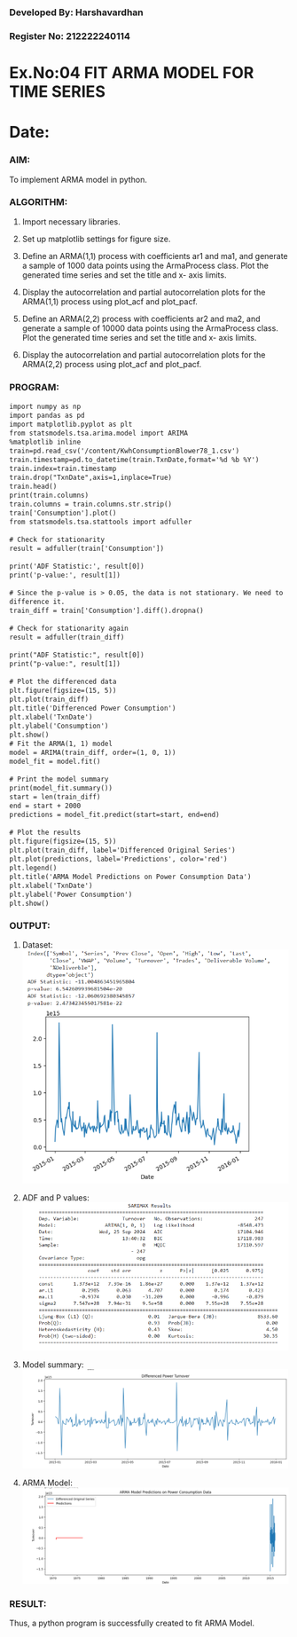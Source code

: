 ### Developed By: Harshavardhan
### Register No: 212222240114
# Ex.No:04   FIT ARMA MODEL FOR TIME SERIES
# Date: 



### AIM:
To implement ARMA model in python.
### ALGORITHM:
1. Import necessary libraries.
2. Set up matplotlib settings for figure size.
3. Define an ARMA(1,1) process with coefficients ar1 and ma1, and generate a sample of 1000 data points using the ArmaProcess class. Plot the generated time series and set the title and x-
axis limits.

4. Display the autocorrelation and partial autocorrelation plots for the ARMA(1,1) process using
plot_acf and plot_pacf.
5. Define an ARMA(2,2) process with coefficients ar2 and ma2, and generate a sample of 10000 data points using the ArmaProcess class. Plot the generated time series and set the title and x-
axis limits.

6. Display the autocorrelation and partial autocorrelation plots for the ARMA(2,2) process using
plot_acf and plot_pacf.
### PROGRAM:
```
import numpy as np
import pandas as pd
import matplotlib.pyplot as plt
from statsmodels.tsa.arima.model import ARIMA
%matplotlib inline
train=pd.read_csv('/content/KwhConsumptionBlower78_1.csv')
train.timestamp=pd.to_datetime(train.TxnDate,format='%d %b %Y')
train.index=train.timestamp
train.drop("TxnDate",axis=1,inplace=True)
train.head()
print(train.columns)
train.columns = train.columns.str.strip()
train['Consumption'].plot()
from statsmodels.tsa.stattools import adfuller

# Check for stationarity
result = adfuller(train['Consumption'])

print('ADF Statistic:', result[0])
print('p-value:', result[1])

# Since the p-value is > 0.05, the data is not stationary. We need to difference it.
train_diff = train['Consumption'].diff().dropna()

# Check for stationarity again
result = adfuller(train_diff)

print("ADF Statistic:", result[0])
print("p-value:", result[1])

# Plot the differenced data
plt.figure(figsize=(15, 5))
plt.plot(train_diff)
plt.title('Differenced Power Consumption')
plt.xlabel('TxnDate')
plt.ylabel('Consumption')
plt.show()
# Fit the ARMA(1, 1) model
model = ARIMA(train_diff, order=(1, 0, 1))
model_fit = model.fit()

# Print the model summary
print(model_fit.summary())
start = len(train_diff)
end = start + 2000
predictions = model_fit.predict(start=start, end=end)

# Plot the results
plt.figure(figsize=(15, 5))
plt.plot(train_diff, label='Differenced Original Series')
plt.plot(predictions, label='Predictions', color='red')
plt.legend()
plt.title('ARMA Model Predictions on Power Consumption Data')
plt.xlabel('TxnDate')
plt.ylabel('Power Consumption')
plt.show()
```

### OUTPUT:
 1. Dataset:
![output](/4.1.png)
 2. ADF and P values:
![output](/4.2.png)


 3. Model summary: 
![output](/4.3.png)

  4. ARMA Model:
![output](/4.4.png)




### RESULT:
Thus, a python program is successfully created to fit ARMA Model.
